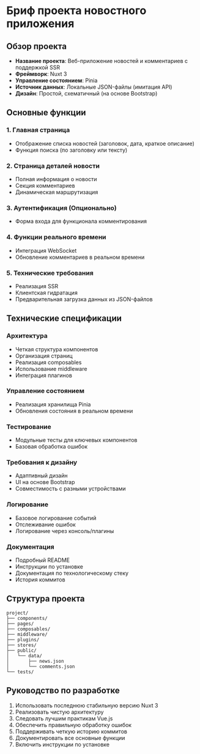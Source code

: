 # Бриф проекта новостного приложения

## Обзор проекта
- **Название проекта**: Веб-приложение новостей и комментариев с поддержкой SSR
- **Фреймворк**: Nuxt 3
- **Управление состоянием**: Pinia
- **Источник данных**: Локальные JSON-файлы (имитация API)
- **Дизайн**: Простой, схематичный (на основе Bootstrap)

## Основные функции

### 1. Главная страница
- Отображение списка новостей (заголовок, дата, краткое описание)
- Функция поиска (по заголовку или тексту)

### 2. Страница деталей новости
- Полная информация о новости
- Секция комментариев
- Динамическая маршрутизация

### 3. Аутентификация (Опционально)
- Форма входа для функционала комментирования

### 4. Функции реального времени
- Интеграция WebSocket
- Обновление комментариев в реальном времени

### 5. Технические требования
- Реализация SSR
- Клиентская гидратация
- Предварительная загрузка данных из JSON-файлов

## Технические спецификации

### Архитектура
- Четкая структура компонентов
- Организация страниц
- Реализация composables
- Использование middleware
- Интеграция плагинов

### Управление состоянием
- Реализация хранилища Pinia
- Обновления состояния в реальном времени

### Тестирование
- Модульные тесты для ключевых компонентов
- Базовая обработка ошибок

### Требования к дизайну
- Адаптивный дизайн
- UI на основе Bootstrap
- Совместимость с разными устройствами

### Логирование
- Базовое логирование событий
- Отслеживание ошибок
- Логирование через консоль/плагины

### Документация
- Подробный README
- Инструкции по установке
- Документация по технологическому стеку
- История коммитов

## Структура проекта
```
project/
├── components/
├── pages/
├── composables/
├── middleware/
├── plugins/
├── stores/
├── public/
│   └── data/
│       ├── news.json
│       └── comments.json
└── tests/
```

## Руководство по разработке
1. Использовать последнюю стабильную версию Nuxt 3
2. Реализовать чистую архитектуру
3. Следовать лучшим практикам Vue.js
4. Обеспечить правильную обработку ошибок
5. Поддерживать четкую историю коммитов
6. Документировать все основные функции
7. Включить инструкции по установке 